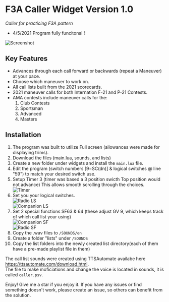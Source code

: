 F3A Caller Widget Version 1.0
===========
*Caller for practicing F3A pattern*   
* 4/5/2021 Program fully funcitonal !   

![Screenshot](Screen_Shots/p-21.png)


Key Features
----------------
* Advances through each call forward or backwards (repeat a Maneuver) at your pace.   
* Choose which maneuver to work on.   
* All call lists built from the 2021 scorecards.     
* 2021 maneuver calls for both Internation F-21 and P-21 Contests.  
* AMA contests include maneuver calls for the:  
  1. Club Contests   
  2. Sportsman   
  3. Advanced   
  4. Masters   


Installation
-----------------
1.  The program was built to utilize Full screen (allowances were made for displaying trims).   
2.  Download the files (main.lua, sounds, and lists)
3.  Create a new folder under widgets and install the `main.lua` file.   
4.  Edit the program (switch numbers [9=SC(dn)] & logical switches @ line "59") to match your desired switch use.   
5.  Setup Timer 3 (timer was based a 3 position swicth Top position would not advance) This allows smooth scrolling through the choices.   
![Timer](Screen_Shots/timer3.png)    
6.  Set you your logical switches.    
![Radio LS](Screen_Shots/x12ls.png)   
![Companion LS](Screen_Shots/compls.PNG)    
7.  Set 2 special functions SF63 & 64 (these adjust GV 9, which keeps track of which call list your using)    
![Companion SF](Screen_Shots/compsf.PNG)   
![Radio SF](Screen_Shots/x12sf.png)   
8.  Copy the .wav files to `/SOUNDS/en`
9.  Create a folder "lists" under `/SOUNDS`  
10.  Copy the list folders into the newly created list directory(each of them have a pre-made playlist file in them)

The call list sounds were created using TTSAutomate availabe here https://ttsautomate.com/download.html.  
The file to make moficiations and change the voice is located in sounds, it is called `caller.psv`.

Enjoy!  Give me a star if you enjoy it.
If you have any issues or find something doesn't work, please create an issue, so others can benefit from the solution.
